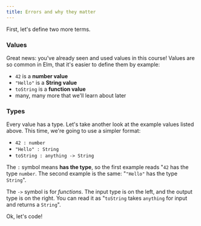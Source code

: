 ```yaml
---
title: Errors and why they matter
---
```

First, let's define two more terms.

### Values

Great news: you've already seen and used values in this course!
Values are so common in Elm, that it's easier to define them by example:

* `42` is a **number value**
* `"Hello"` is a **String value**
* `toString` is a **function value**
* many, many more that we'll learn about later

### Types

Every value has a type.
Let's take another look at the example values listed above.
This time, we're going to use a simpler format:

* `42 : number`
* `"Hello" : String`
* `toString : anything -> String`

The `:` symbol means **has the type**, so the first example reads
"`42` has the type `number`.
The second example is the same: "`"Hello"` has the type `String`".

The `->` symbol is for _functions_.
The input type is on the left, and the output type is on the right.
You can read it as "`toString` takes `anything` for input and returns a `String`".

Ok, let's code!
